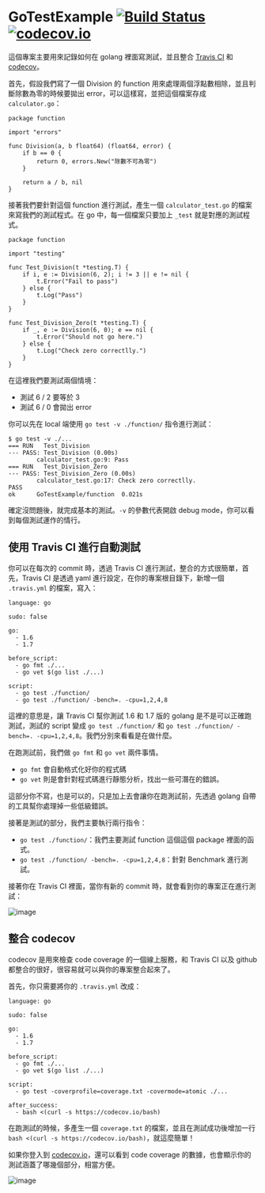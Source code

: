 # GoTestExample [![Build Status](https://api.travis-ci.org/kevingo/GoTestExample.png?branch=master)](https://travis-ci.org/kevingo/GoTestExample) [![codecov.io](http://codecov.io/github/kevingo/GoTestExample/coverage.svg?branch=master)](http://codecov.io/github/kevingo/GoTestExample?branch=master)


這個專案主要用來記錄如何在 golang 裡面寫測試，並且整合 [Travis CI](https://travis-ci.org/) 和 [codecov](https://codecov.io)。

首先，假設我們寫了一個 Division 的 function 用來處理兩個浮點數相除，並且判斷除數為零的時候要拋出 error，可以這樣寫，並把這個檔案存成 `calculator.go`：

```
package function

import "errors"

func Division(a, b float64) (float64, error) {
	if b == 0 {
		return 0, errors.New("除數不可為零")
	}

	return a / b, nil
}

```

接著我們要針對這個 function 進行測試，產生一個 `calculator_test.go` 的檔案來寫我們的測試程式。在 go 中，每一個檔案只要加上 `_test` 就是對應的測試程式。

```
package function

import "testing"

func Test_Division(t *testing.T) {
	if i, e := Division(6, 2); i != 3 || e != nil {
		t.Error("Fail to pass")
	} else {
		t.Log("Pass")
	}
}

func Test_Division_Zero(t *testing.T) {
	if _, e := Division(6, 0); e == nil {
		t.Error("Should not go here.")
	} else {
		t.Log("Check zero correctlly.")
	}
}
```

在這裡我們要測試兩個情境：

- 測試 6 / 2 要等於 3
- 測試 6 / 0 會拋出 error

你可以先在 local 端使用 `go test -v ./function/` 指令進行測試：

```
$ go test -v ./...
=== RUN   Test_Division
--- PASS: Test_Division (0.00s)
       	calculator_test.go:9: Pass
=== RUN   Test_Division_Zero
--- PASS: Test_Division_Zero (0.00s)
       	calculator_test.go:17: Check zero correctlly.
PASS
ok     	GoTestExample/function 	0.021s
```

確定沒問題後，就完成基本的測試。`-v` 的參數代表開啟 debug mode，你可以看到每個測試運作的情行。

## 使用 Travis CI 進行自動測試

你可以在每次的 commit 時，透過 Travis CI 進行測試，整合的方式很簡單，首先，Travis CI 是透過 yaml 進行設定，在你的專案根目錄下，新增一個 `.travis.yml` 的檔案，寫入：

```
language: go

sudo: false

go:
  - 1.6
  - 1.7

before_script:
  - go fmt ./...
  - go vet $(go list ./...)

script:
  - go test ./function/
  - go test ./function/ -bench=. -cpu=1,2,4,8

```

這裡的意思是，讓 Travis CI 幫你測試 1.6 和 1.7 版的 golang 是不是可以正確跑測試，測試的 script 變成 `go test ./function/` 和 `go test ./function/ -bench=. -cpu=1,2,4,8`。我們分別來看看是在做什麼。

在跑測試前，我們做 `go fmt` 和 `go vet` 兩件事情。
- `go fmt` 會自動格式化好你的程式碼
- `go vet` 則是會針對程式碼進行靜態分析，找出一些可潛在的錯誤。

這部分你不寫，也是可以的，只是加上去會讓你在跑測試前，先透過 golang 自帶的工具幫你處理掉一些低級錯誤。

接著是測試的部分，我們主要執行兩行指令：
- `go test ./function/`：我們主要測試 function 這個這個 package 裡面的函式。
- `go test ./function/ -bench=. -cpu=1,2,4,8`：針對 Benchmark 進行測試。

接著你在 Travis CI 裡面，當你有新的 commit 時，就會看到你的專案正在進行測試：

![image](https://github.com/kevingo/blog/raw/master/screenshot/travis.png)

## 整合 codecov

codecov 是用來檢查 code coverage 的一個線上服務，和 Travis CI 以及 github 都整合的很好，很容易就可以與你的專案整合起來了。

首先，你只需要將你的 `.travis.yml` 改成：

```
language: go

sudo: false

go:
  - 1.6
  - 1.7

before_script:
  - go fmt ./...
  - go vet $(go list ./...)

script:
  - go test -coverprofile=coverage.txt -covermode=atomic ./...

after_success:
  - bash <(curl -s https://codecov.io/bash)
```

在跑測試的時候，多產生一個 `coverage.txt` 的檔案，並且在測試成功後增加一行 `bash <(curl -s https://codecov.io/bash)`，就這麼簡單！

如果你登入到 [codecov.io](https://codecov.io)，還可以看到 code coverage 的數據，也會顯示你的測試涵蓋了哪幾個部分，相當方便。

![image](https://github.com/kevingo/blog/raw/master/screenshot/codecov.png)
